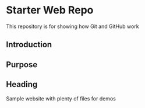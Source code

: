 # Starter Web Repo

This repository is for showing how Git and GitHub work
## Introduction

## Purpose

## Heading

Sample website with plenty of files for demos